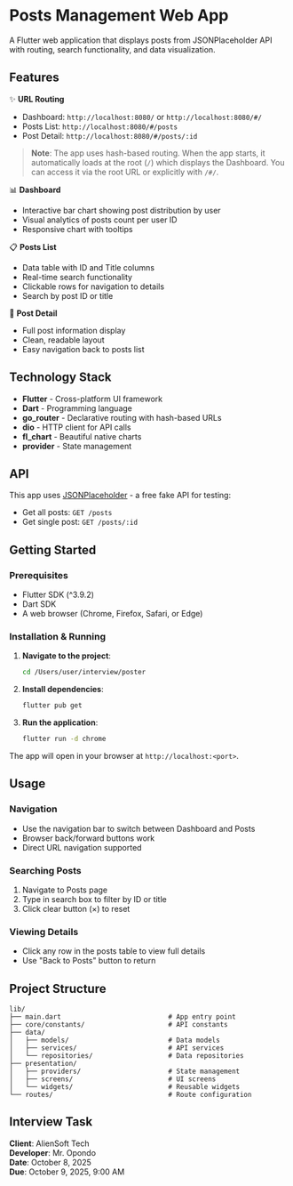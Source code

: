 # Posts Management Web App

A Flutter web application that displays posts from JSONPlaceholder API with routing, search functionality, and data visualization.

## Features

✨ **URL Routing**

- Dashboard: `http://localhost:8080/` or `http://localhost:8080/#/`
- Posts List: `http://localhost:8080/#/posts`
- Post Detail: `http://localhost:8080/#/posts/:id`

> **Note**: The app uses hash-based routing. When the app starts, it automatically loads at the root (`/`) which displays the Dashboard. You can access it via the root URL or explicitly with `/#/`.

📊 **Dashboard**

- Interactive bar chart showing post distribution by user
- Visual analytics of posts count per user ID
- Responsive chart with tooltips

📋 **Posts List**

- Data table with ID and Title columns
- Real-time search functionality
- Clickable rows for navigation to details
- Search by post ID or title

📄 **Post Detail**

- Full post information display
- Clean, readable layout
- Easy navigation back to posts list

## Technology Stack

- **Flutter** - Cross-platform UI framework
- **Dart** - Programming language
- **go_router** - Declarative routing with hash-based URLs
- **dio** - HTTP client for API calls
- **fl_chart** - Beautiful native charts
- **provider** - State management

## API

This app uses [JSONPlaceholder](https://jsonplaceholder.typicode.com) - a free fake API for testing:

- Get all posts: `GET /posts`
- Get single post: `GET /posts/:id`

## Getting Started

### Prerequisites

- Flutter SDK (^3.9.2)
- Dart SDK
- A web browser (Chrome, Firefox, Safari, or Edge)

### Installation & Running

1. **Navigate to the project**:

    ```bash
    cd /Users/user/interview/poster
    ```

2. **Install dependencies**:

    ```bash
    flutter pub get
    ```

3. **Run the application**:

    ```bash
    flutter run -d chrome
    ```

The app will open in your browser at `http://localhost:<port>`.

## Usage

### Navigation

- Use the navigation bar to switch between Dashboard and Posts
- Browser back/forward buttons work
- Direct URL navigation supported

### Searching Posts

1. Navigate to Posts page
2. Type in search box to filter by ID or title
3. Click clear button (×) to reset

### Viewing Details

- Click any row in the posts table to view full details
- Use "Back to Posts" button to return

## Project Structure

```info
lib/
├── main.dart                           # App entry point
├── core/constants/                     # API constants
├── data/
│   ├── models/                         # Data models
│   ├── services/                       # API services
│   └── repositories/                   # Data repositories
├── presentation/
│   ├── providers/                      # State management
│   ├── screens/                        # UI screens
│   └── widgets/                        # Reusable widgets
└── routes/                             # Route configuration
```

## Interview Task

**Client**: AlienSoft Tech  
**Developer**: Mr. Opondo  
**Date**: October 8, 2025  
**Due**: October 9, 2025, 9:00 AM
